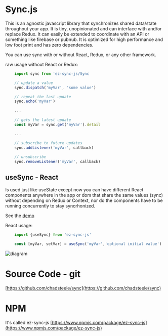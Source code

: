 # Sync.js

This is an agnostic javascript library that synchronizes shared data/state throughout your app.  It is tiny, unopinionated and can interface with and/or replace Redux.  It can easily be extended to coordinate with an API or something like firebase or pubnub.  It is optimized for high performance and low foot print and has zero dependencies.

You can use sync with or without React, Redux, or any other framework.

raw usage without React or Redux:

```javascript
    import sync from 'ez-sync-js/Sync

    // update a value
    sync.dispatch('myVar', 'some value')

    // repeat the last update
    sync.echo('myVar')
    
    ...

    // gets the latest update
    const myVar = sync.get('myVar').detail 

    ...

    // subscribe to future updates
    sync.addListener('myVar', callback)
    
    // unsubscribe
    sync.removeListener('myVar', callback)
```

## useSync - React

Is used just like useState except now you can have different React components anywhere in the app or dom that share the same values (sync) without depending on Redux or Context, nor do the components have to be running concurrently to stay syncrhonized.

See the [demo](https://chadsteele.github.io/sync/)

React usage:

```javascript
    import {useSync} from 'ez-sync-js'

    const [myVar, setVar] = useSync('myVar','optional initial value')
```

![diagram](https://chadsteele.github.io/sync/img/useSync.jpg)

# Source Code - git
[https://github.com/chadsteele/sync](https://github.com/chadsteele/sync)

# NPM
It's called ez-sync-js
[https://www.npmjs.com/package/ez-sync-js](https://www.npmjs.com/package/ez-sync-js)